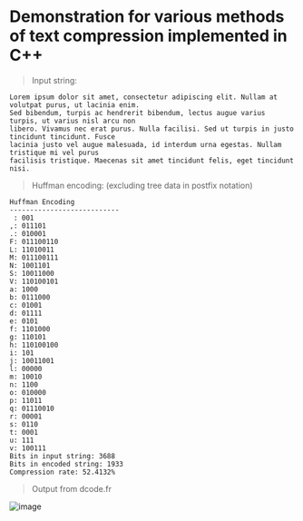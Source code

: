 # Demonstration for various methods of text compression implemented in C++

> Input string:
```
Lorem ipsum dolor sit amet, consectetur adipiscing elit. Nullam at volutpat purus, ut lacinia enim.
Sed bibendum, turpis ac hendrerit bibendum, lectus augue varius turpis, ut varius nisl arcu non
libero. Vivamus nec erat purus. Nulla facilisi. Sed ut turpis in justo tincidunt tincidunt. Fusce
lacinia justo vel augue malesuada, id interdum urna egestas. Nullam tristique mi vel purus
facilisis tristique. Maecenas sit amet tincidunt felis, eget tincidunt nisi.
```

> Huffman encoding: (excluding tree data in postfix notation)
```
Huffman Encoding
---------------------------
 : 001
,: 011101
.: 010001
F: 011100110
L: 11010011
M: 011100111
N: 1001101
S: 10011000
V: 110100101
a: 1000
b: 0111000
c: 01001
d: 01111
e: 0101
f: 1101000
g: 110101
h: 110100100
i: 101
j: 10011001
l: 00000
m: 10010
n: 1100
o: 010000
p: 11011
q: 01110010
r: 00001
s: 0110
t: 0001
u: 111
v: 100111
Bits in input string: 3688
Bits in encoded string: 1933
Compression rate: 52.4132%
```
> Output from dcode.fr

![image](https://github.com/epilexsy/cpp-training/assets/31856358/74a0c7ec-c060-43b0-99d9-b807c8f9a2f6)

